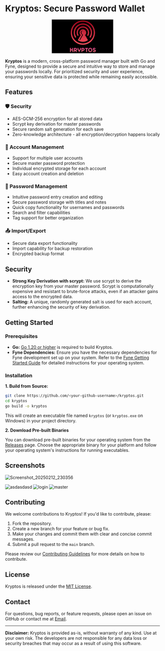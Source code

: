 # Kryptos: Secure Password Wallet

<p align="center">
  <img src="logo.png" alt="Kryptos Logo" width="200">
</p>


**Kryptos** is a modern, cross-platform password manager built with Go and Fyne, designed to provide a secure and intuitive way to store and manage your passwords locally. For prioritized security and user experience, ensuring your sensitive data is protected while remaining easily accessible. 

## Features

### 🛡️ Security
- AES-GCM-256 encryption for all stored data
- Scrypt key derivation for master passwords
- Secure random salt generation for each save
- Zero-knowledge architecture - all encryption/decryption happens locally

### 👤 Account Management
- Support for multiple user accounts
- Secure master password protection
- Individual encrypted storage for each account
- Easy account creation and deletion

### 🎯 Password Management
- Intuitive password entry creation and editing
- Secure password storage with titles and notes
- Quick copy functionality for usernames and passwords
- Search and filter capabilities
- Tag support for better organization

### 📤 Import/Export
- Secure data export functionality
- Import capability for backup restoration
- Encrypted backup format

## Security 
* **Strong Key Derivation with scrypt:** We use scrypt to derive the encryption key from your master password. Scrypt is computationally expensive and resistant to brute-force attacks, even if an attacker gains access to the encrypted data.
* **Salting:**  A unique, randomly generated salt is used for each account, further enhancing the security of key derivation.


## Getting Started

### Prerequisites

* **Go:** [Go 1.20 or higher](https://go.dev/dl/) is required to build Kryptos.
* **Fyne Dependencies:** Ensure you have the necessary dependencies for Fyne development set up on your system. Refer to the [Fyne Getting Started Guide](https://developer.fyne.io/started/) for detailed instructions for your operating system.

### Installation

**1. Build from Source:**

```bash
git clone https://github.com/<your-github-username>/kryptos.git
cd kryptos
go build -o kryptos
```

This will create an executable file named `kryptos` (or `kryptos.exe` on Windows) in your project directory.

**2. Download Pre-built Binaries**

You can download pre-built binaries for your operating system from the [Releases]([https://github.com]) page. Choose the appropriate binary for your platform and follow your operating system's instructions for running executables.

## Screenshots
![Screenshot_20250212_230356](https://github.com/user-attachments/assets/a66a9581-a04e-4ec1-8992-c32e56e660a3)

![asdasdasd](https://github.com/user-attachments/assets/f598d001-e936-429f-9247-b1f0a9246b73)
![login](https://github.com/user-attachments/assets/7ef5a8bb-6894-4694-8deb-7c6828f39a66)
![master](https://github.com/user-attachments/assets/60647568-8075-4f1c-bc02-2d5f45a3b709)

## Contributing

We welcome contributions to Kryptos! If you'd like to contribute, please:

1. Fork the repository.
2. Create a new branch for your feature or bug fix.
3. Make your changes and commit them with clear and concise commit messages.
4. Submit a pull request to the `main` branch.

Please review our [Contributing Guidelines](CONTRIBUTING.md) for more details on how to contribute.

## License

Kryptos is released under the [MIT License](LICENSE). 

## Contact

For questions, bug reports, or feature requests, please open an issue on GitHub or contact me at [Email](mailto:jeninsutradhar@gmail.com).

---

**Disclaimer:** Kryptos is provided as-is, without warranty of any kind. Use at your own risk. The developers are not responsible for any data loss or security breaches that may occur as a result of using this software.
